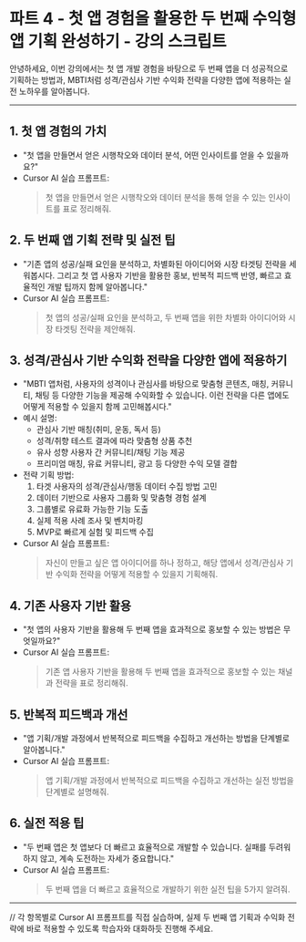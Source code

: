 # 파트 4 - 첫 앱 경험을 활용한 두 번째 수익형 앱 기획 완성하기 - 강의 스크립트

안녕하세요, 이번 강의에서는 첫 앱 개발 경험을 바탕으로 두 번째 앱을 더 성공적으로 기획하는 방법과, MBTI처럼 성격/관심사 기반 수익화 전략을 다양한 앱에 적용하는 실전 노하우를 알아봅니다.

---

## 1. 첫 앱 경험의 가치
- "첫 앱을 만들면서 얻은 시행착오와 데이터 분석, 어떤 인사이트를 얻을 수 있을까요?"
- Cursor AI 실습 프롬프트:
  > 첫 앱을 만들면서 얻은 시행착오와 데이터 분석을 통해 얻을 수 있는 인사이트를 표로 정리해줘.

## 2. 두 번째 앱 기획 전략 및 실전 팁
- "기존 앱의 성공/실패 요인을 분석하고, 차별화된 아이디어와 시장 타겟팅 전략을 세워봅시다. 그리고 첫 앱 사용자 기반을 활용한 홍보, 반복적 피드백 반영, 빠르고 효율적인 개발 팁까지 함께 알아봅니다."
- Cursor AI 실습 프롬프트:
  > 첫 앱의 성공/실패 요인을 분석하고, 두 번째 앱을 위한 차별화 아이디어와 시장 타겟팅 전략을 제안해줘.

## 3. 성격/관심사 기반 수익화 전략을 다양한 앱에 적용하기
- "MBTI 앱처럼, 사용자의 성격이나 관심사를 바탕으로 맞춤형 콘텐츠, 매칭, 커뮤니티, 채팅 등 다양한 기능을 제공해 수익화할 수 있습니다. 이런 전략을 다른 앱에도 어떻게 적용할 수 있을지 함께 고민해봅시다."
- 예시 설명:
  - 관심사 기반 매칭(취미, 운동, 독서 등)
  - 성격/취향 테스트 결과에 따라 맞춤형 상품 추천
  - 유사 성향 사용자 간 커뮤니티/채팅 기능 제공
  - 프리미엄 매칭, 유료 커뮤니티, 광고 등 다양한 수익 모델 결합
- 전략 기획 방법:
  1) 타겟 사용자의 성격/관심사/행동 데이터 수집 방법 고민
  2) 데이터 기반으로 사용자 그룹화 및 맞춤형 경험 설계
  3) 그룹별로 유료화 가능한 기능 도출
  4) 실제 적용 사례 조사 및 벤치마킹
  5) MVP로 빠르게 실험 및 피드백 수집
- Cursor AI 실습 프롬프트:
  > 자신이 만들고 싶은 앱 아이디어를 하나 정하고, 해당 앱에서 성격/관심사 기반 수익화 전략을 어떻게 적용할 수 있을지 기획해줘.

## 4. 기존 사용자 기반 활용
- "첫 앱의 사용자 기반을 활용해 두 번째 앱을 효과적으로 홍보할 수 있는 방법은 무엇일까요?"
- Cursor AI 실습 프롬프트:
  > 기존 앱 사용자 기반을 활용해 두 번째 앱을 효과적으로 홍보할 수 있는 채널과 전략을 표로 정리해줘.

## 5. 반복적 피드백과 개선
- "앱 기획/개발 과정에서 반복적으로 피드백을 수집하고 개선하는 방법을 단계별로 알아봅니다."
- Cursor AI 실습 프롬프트:
  > 앱 기획/개발 과정에서 반복적으로 피드백을 수집하고 개선하는 실전 방법을 단계별로 설명해줘.

## 6. 실전 적용 팁
- "두 번째 앱은 첫 앱보다 더 빠르고 효율적으로 개발할 수 있습니다. 실패를 두려워하지 않고, 계속 도전하는 자세가 중요합니다."
- Cursor AI 실습 프롬프트:
  > 두 번째 앱을 더 빠르고 효율적으로 개발하기 위한 실전 팁을 5가지 알려줘.

---

// 각 항목별로 Cursor AI 프롬프트를 직접 실습하며, 실제 두 번째 앱 기획과 수익화 전략에 바로 적용할 수 있도록 학습자와 대화하듯 진행해 주세요.

<!-- 스크립트 끝 --> 